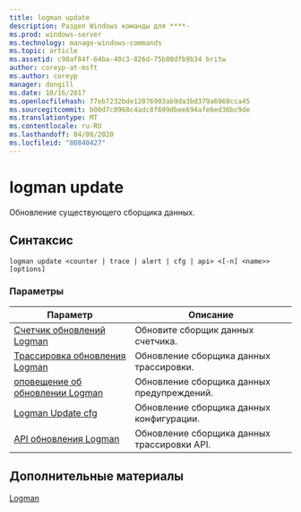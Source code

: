 ```yaml
---
title: logman update
description: Раздел Windows команды для ****-
ms.prod: windows-server
ms.technology: manage-windows-commands
ms.topic: article
ms.assetid: c98af84f-64ba-40c3-826d-75b80dfb9b34 britw
author: coreyp-at-msft
ms.author: coreyp
manager: dongill
ms.date: 10/16/2017
ms.openlocfilehash: 77eb7232bde12076903ab9da3bd379a6968cca45
ms.sourcegitcommit: b00d7c8968c4adc8f699dbee694afe6ed36bc9de
ms.translationtype: MT
ms.contentlocale: ru-RU
ms.lasthandoff: 04/08/2020
ms.locfileid: "80840427"
---
```

# <a name="logman-update"></a>logman update



Обновление существующего сборщика данных.

## <a name="syntax"></a>Синтаксис

```
logman update <counter | trace | alert | cfg | api> <[-n] <name>> [options]
```

### <a name="parameters"></a>Параметры

|Параметр|Описание|
|---------|-----------|
|[Счетчик обновлений Logman](logman-update-counter.md)|Обновите сборщик данных счетчика.|
|[Трассировка обновления Logman](logman-update-trace.md)|Обновление сборщика данных трассировки.|
|[оповещение об обновлении Logman](logman-update-alert.md)|Обновление сборщика данных предупреждений.|
|[Logman Update cfg](logman-update-cfg.md)|Обновление сборщика данных конфигурации.|
|[API обновления Logman](logman-update-api.md)|Обновление сборщика данных трассировки API.|

## <a name="additional-references"></a>Дополнительные материалы

[Logman](logman.md)